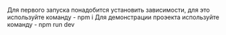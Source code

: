 Для первого запуска понадобится установить зависимости, для это используйте команду - npm i
Для демонстрации проэекта используйте команду - npm run dev
